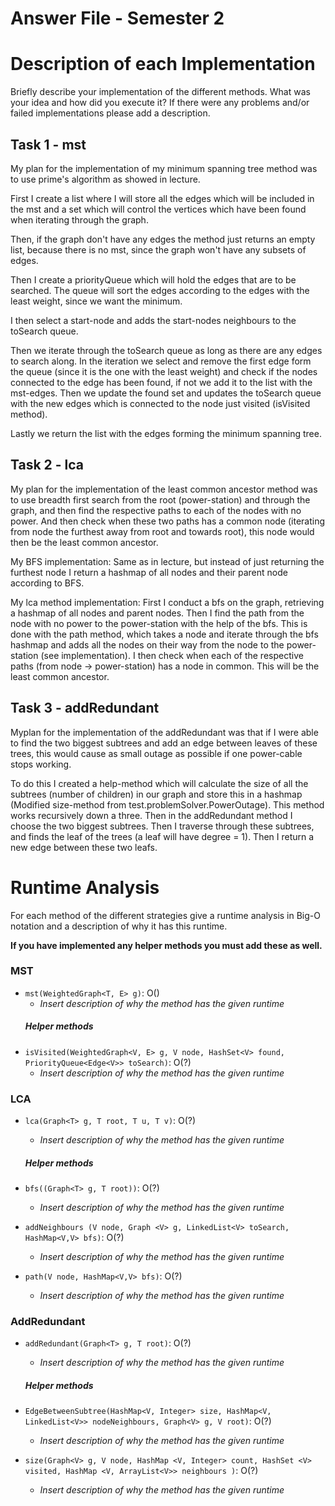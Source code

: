 # Answer File - Semester 2
# Description of each Implementation
Briefly describe your implementation of the different methods. What was your idea and how did you execute it? If there were any problems and/or failed implementations please add a description.

## Task 1 - mst
My plan for the implementation of my minimum spanning tree method was to use prime's algorithm as showed in lecture. 

First I create a list where I will store all the edges which will be included in the mst and a set which will control the vertices which have been found when iterating through the graph.

Then, if the graph don't have any edges the method just returns an empty list, because there is no mst, since the graph won't have any subsets of edges. 

Then I create a priorityQueue which will hold the edges that are to be searched. The queue will sort the edges according to the edges with the least weight, since we want the minimum.

I then select a start-node and adds the start-nodes neighbours to the toSearch queue. 

Then we iterate through the toSearch queue as long as there are any edges to search along. 
In the iteration we select and remove the first edge form the queue (since it is the one with the least weight) and check if the nodes connected to the edge has been found, if not we add it 
to the list with the mst-edges. Then we update the found set and updates the toSearch queue with the new edges which is connected to the node just visited (isVisited method). 

Lastly we return the list with the edges forming the minimum spanning tree. 

## Task 2 - lca
My plan for the implementation of the least common ancestor method was to use breadth first search from the root (power-station) and through the graph, and then find the respective paths to each of the nodes with no power. 
And then check when these two paths has a common node (iterating from node the furthest away from root and towards root), this node would then be the least common ancestor. 

My BFS implementation: 
Same as in lecture, but instead of just returning the furthest node I return a hashmap of all nodes and their parent node according to BFS. 

My lca method implementation: 
First I conduct a bfs on the graph, retrieving a hashmap of all nodes and parent nodes. Then I find the path from the node with no power to the power-station with the help of the bfs.
This is done with the path method, which takes a node and iterate through the bfs hashmap and adds all the nodes on their way from the node to the power-station (see implementation). 
I then check when each of the respective paths (from node -> power-station) has a node in common. This will be the least common ancestor.

## Task 3 - addRedundant
Myplan for the implementation of the addRedundant was that if I were able to find the two biggest subtrees and add an edge between leaves of these trees, this would
cause as small outage as possible if one power-cable stops working. 

To do this I created a help-method which will calculate the size of all the subtrees (number of children) in our graph and store this in a hashmap (Modified size-method from test.problemSolver.PowerOutage). This method works recursively down a three. 
Then in the addRedundant method I choose the two biggest subtrees. Then I traverse through these subtrees, and finds the leaf of the trees (a leaf will have degree = 1). 
Then I return a new edge between these two leafs.

# Runtime Analysis
For each method of the different strategies give a runtime analysis in Big-O notation and a description of why it has this runtime.

**If you have implemented any helper methods you must add these as well.**

### MST
* ``mst(WeightedGraph<T, E> g)``: O()
    * *Insert description of why the method has the given runtime*
  ##### Helper methods 
* ``isVisited(WeightedGraph<V, E> g, V node, HashSet<V> found, PriorityQueue<Edge<V>> toSearch)``: O(?)
  * *Insert description of why the method has the given runtime*


### LCA 
* ``lca(Graph<T> g, T root, T u, T v)``: O(?)
    * *Insert description of why the method has the given runtime*
  ##### Helper methods

* ``bfs((Graph<T> g, T root))``: O(?)
  * *Insert description of why the method has the given runtime*
* ``addNeighbours (V node, Graph <V> g, LinkedList<V> toSearch, HashMap<V,V> bfs)``: O(?)
  * *Insert description of why the method has the given runtime*
* ``path(V node, HashMap<V,V> bfs)``: O(?)
  * *Insert description of why the method has the given runtime*


### AddRedundant
* ``addRedundant(Graph<T> g, T root)``: O(?)
    * *Insert description of why the method has the given runtime*
  ##### Helper methods

* ``EdgeBetweenSubtree(HashMap<V, Integer> size, HashMap<V, LinkedList<V>> nodeNeighbours, Graph<V> g, V root)``: O(?)
  * *Insert description of why the method has the given runtime*
* ``size(Graph<V> g, V node, HashMap <V, Integer> count, HashSet <V> visited, HashMap <V, ArrayList<V>> neighbours )``: O(?)
  * *Insert description of why the method has the given runtime*


